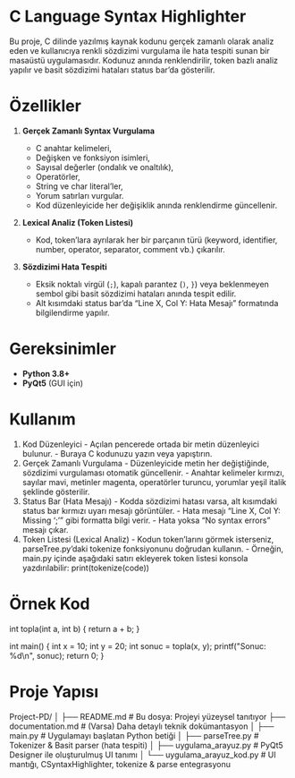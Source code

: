 # C Language Syntax Highlighter

Bu proje, C dilinde yazılmış kaynak kodunu gerçek zamanlı olarak analiz eden ve kullanıcıya renkli sözdizimi vurgulama ile hata tespiti sunan bir masaüstü uygulamasıdır. Kodunuz anında renklendirilir, token bazlı analiz yapılır ve basit sözdizimi hataları status bar’da gösterilir.

# Özellikler

1. **Gerçek Zamanlı Syntax Vurgulama**  
   - C anahtar kelimeleri,  
   - Değişken ve fonksiyon isimleri,
   - Sayısal değerler (ondalık ve onaltılık), 
   - Operatörler,  
   - String ve char literal’ler,
   - Yorum satırları vurgular. 
   - Kod düzenleyicide her değişiklik anında renklendirme güncellenir.

2. **Lexical Analiz (Token Listesi)**  
   - Kod, token’lara ayrılarak her bir parçanın türü (keyword, identifier, number, operator, separator, comment vb.) çıkarılır.  

3. **Sözdizimi Hata Tespiti**  
   - Eksik noktalı virgül (`;`), kapalı parantez (`)`, `}`) veya beklenmeyen sembol gibi basit sözdizimi hataları anında tespit edilir.  
   - Alt kısımdaki status bar’da “Line X, Col Y: Hata Mesajı” formatında bilgilendirme yapılır.

# Gereksinimler

- **Python 3.8+**  
- **PyQt5** (GUI için)  

# Kullanım
  1. Kod Düzenleyici
    - Açılan pencerede ortada bir metin düzenleyici bulunur.
    - Buraya C kodunuzu yazın veya yapıştırın.
  2. Gerçek Zamanlı Vurgulama
    - Düzenleyicide metin her değiştiğinde, sözdizimi vurgulaması otomatik güncellenir.
    - Anahtar kelimeler kırmızı, sayılar mavi, metinler magenta, operatörler turuncu, yorumlar yeşil italik şeklinde gösterilir.
 3.  Status Bar (Hata Mesajı)
    - Kodda sözdizimi hatası varsa, alt kısımdaki status bar kırmızı uyarı mesajı görüntüler.
    - Hata mesajı “Line X, Col Y: Missing ‘;’” gibi formatta bilgi verir.
    - Hata yoksa “No syntax errors” mesajı çıkar.
  4. Token Listesi (Lexical Analiz)
    - Kodun token’larını görmek isterseniz, parseTree.py’daki tokenize fonksiyonunu doğrudan kullanın.
    - Örneğin, main.py içinde aşağıdaki satırı ekleyerek token listesi konsola yazdırılabilir: print(tokenize(code))

# Örnek Kod

int topla(int a, int b) {
    return a + b;
}

int main() {
    int x = 10;
    int y = 20;
    int sonuc = topla(x, y);
    printf("Sonuc: %d\n", sonuc);
    return 0;
}

# Proje Yapısı

Project-PD/
│
├── README.md                   # Bu dosya: Projeyi yüzeysel tanıtıyor
├── documentation.md            # (Varsa) Daha detaylı teknik dokümantasyon
│
├── main.py                     # Uygulamayı başlatan Python betiği
│
├── parseTree.py                # Tokenizer & Basit parser (hata tespiti)
│
├── uygulama_arayuz.py          # PyQt5 Designer ile oluşturulmuş UI tanımı
│
└── uygulama_arayuz_kod.py      # UI mantığı, CSyntaxHighlighter, tokenize & parse entegrasyonu
